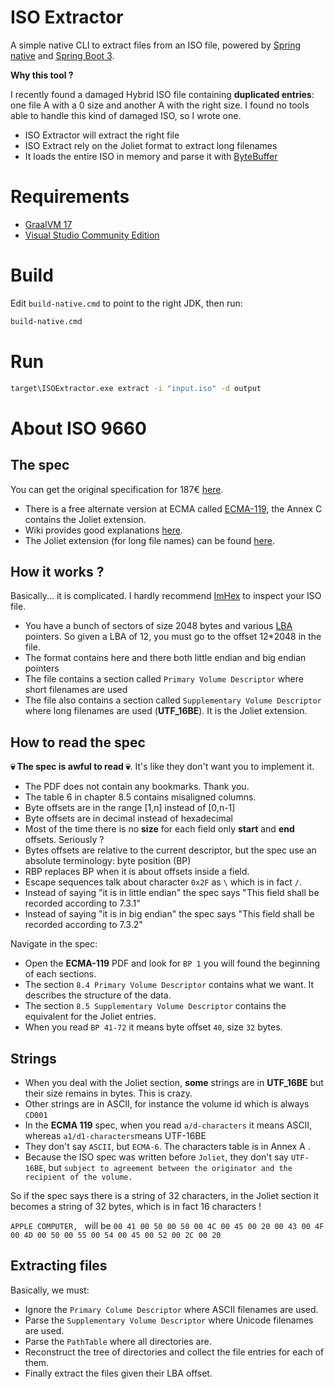 # ISO Extractor

A simple native CLI to extract files from an ISO file, powered by [Spring native](https://docs.spring.io/spring-boot/docs/current/reference/html/native-image.html) and [Spring Boot 3](https://spring.io/blog/2022/05/24/preparing-for-spring-boot-3-0).

**Why this tool ?**

I recently found a damaged Hybrid ISO file containing **duplicated entries**: one file A with a 0 size and
another A with the right size. I found no tools able to handle this kind of damaged ISO, so I wrote one.

- ISO Extractor will extract the right file
- ISO Extract rely on the Joliet format to extract long filenames
- It loads the entire ISO in memory and parse it with [ByteBuffer](https://www.baeldung.com/java-bytebuffer)

# Requirements

- [GraalVM 17](https://www.graalvm.org/downloads/)
- [Visual Studio Community Edition](https://visualstudio.microsoft.com/downloads/)

# Build

Edit `build-native.cmd` to point to the right JDK, then run:

```bash
build-native.cmd
```

# Run

```bash
target\ISOExtractor.exe extract -i "input.iso" -d output
```

# About ISO 9660

## The spec

You can get the original specification for 187€ [here](https://www.iso.org/standard/81979.html).

- There is a free alternate version at ECMA
  called [ECMA-119](https://www.ecma-international.org/publications-and-standards/standards/ecma-119/), the Annex C
  contains the Joliet extension.
- Wiki provides good explanations [here](https://wiki.osdev.org/ISO_9660).
- The Joliet extension (for long file names) can be found [here](http://www.buildorbuy.org/pdf/joliet.pdf).

## How it works ?

Basically... it is complicated. I hardly recommend [ImHex](https://github.com/WerWolv/ImHex) to inspect your ISO file.

- You have a bunch of sectors of size 2048 bytes and various [LBA](https://en.wikipedia.org/wiki/Logical_block_addressing) pointers. So given a LBA of 12, you must go to the offset 12*2048 in the file.
- The format contains here and there both little endian and big endian pointers
- The file contains a section called `Primary Volume Descriptor` where short filenames are used
- The file also contains a section called `Supplementary Volume Descriptor` where long filenames are used (**UTF_16BE**). It is the Joliet extension.

## How to read the spec

**💀 The spec is awful to read 💀**. It's like they don't want you to implement it.

- The PDF does not contain any bookmarks. Thank you.
- The table 6 in chapter 8.5 contains misaligned columns.
- Byte offsets are in the range [1,n] instead of [0,n-1]
- Byte offsets are in decimal instead of hexadecimal
- Most of the time there is no **size** for each field only **start** and **end** offsets. Seriously ?
- Bytes offsets are relative to the current descriptor, but the spec use an absolute terminology: byte position (BP)
- RBP replaces BP when it is about offsets inside a field.
- Escape sequences talk about character `0x2F` as `\` which is in fact `/`.
- Instead of saying "it is in little endian" the spec says "This field shall be recorded according to 7.3.1"
- Instead of saying "it is in big endian" the spec says "This field shall be recorded according to 7.3.2"

Navigate in the spec:

- Open the **ECMA-119** PDF and look for `BP 1` you will found the beginning of each sections.
- The section `8.4 Primary Volume Descriptor`  contains what we want. It describes the structure of the data.
- The section `8.5 Supplementary Volume Descriptor` contains the equivalent for the Joliet entries.
- When you read `BP 41-72` it means byte offset `40`, size `32` bytes.

## Strings

- When you deal with the Joliet section, **some** strings are in **UTF_16BE** but their size remains in bytes. This is
  crazy.
- Other strings are in ASCII, for instance the volume id which is always `CD001`
- In the **ECMA 119** spec, when you read `a/d-characters` it means ASCII, whereas `a1/d1-characters`means UTF-16BE
- They don't say `ASCII`, but `ECMA-6`. The characters table is in Annex A .
- Because the ISO spec was written before `Joliet`, they don't say `UTF-16BE`,
  but `subject to agreement between the originator and the recipient of the volume.`

So if the spec says there is a string of 32 characters, in the Joliet section it becomes a string of 32 bytes, which is
in fact 16 characters !

`APPLE COMPUTER, ` will
be `00 41 00 50 00 50 00 4C 00 45 00 20 00 43 00 4F 00 4D 00 50 00 55 00 54 00 45 00 52 00 2C 00 20`

## Extracting files

Basically, we must:

- Ignore the `Primary Colume Descriptor` where ASCII filenames are used.
- Parse the `Supplementary Volume Descriptor` where Unicode filenames are used.
- Parse the `PathTable` where all directories are.
- Reconstruct the tree of directories and collect the file entries for each of them.
- Finally extract the files given their LBA offset.




